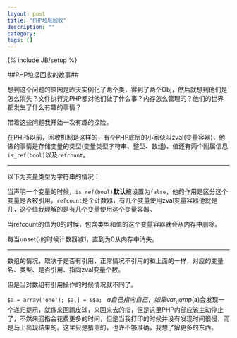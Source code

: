 ```yaml
---
layout: post
title: "PHP垃圾回收"
description: ""
category: 
tags: []
---
```

{% include JB/setup %}

##PHP垃圾回收的故事##

想到这个问题的原因是昨天实例化了两个类，得到了两个Obj，然后就想到他们是怎么消失？文件执行完PHP都对他们做了什么事？内存怎么管理的？他们的世界都发生了什么有趣的事情？


带着这些问题我开始一次有趣的探险。

在PHP5以前，回收机制是这样的，有个PHP底层的小家伙叫zval(变量容器)，他做的事情是存储变量的类型(变量类型字符串、整型、数组)、值还有两个附属信息`is_ref(bool)`以及`refcount`。

<hr>

以下为变量类型为字符串的情况：

当声明一个变量的时候，`is_ref(bool)`**默认**被设置为`false`，他的作用是区分这个变量是否被引用，`refcount`是个计数器，有几个变量使用zval变量容器他就是几，这个值我理解的是有几个变量使用这个变量容器。

当refcount的值为0的时候，包含类型和值的这个变量容器就会从内存中删除。

每当unset()的时候计数器减1，直到为0从内存中消失。

<hr>

数组的情况，取决于是否有引用，正常情况不引用的和上面的一样，对应的变量名、类型、是否引用、指向zval变量个数。

但是当对数组有引用操作的时候情况就不同了。

``$a = array('one');
$a[] = &$a;
``
$a 自己指向自己，如果var_dump($a)会发现一个递归提示，就像来回踢皮球，来回来去的指，但是这里PHP内部应该主动停止了，不然来回指会花费更多的时间，但是当我打印的时候并没有发现时间很慢，而是马上出现结果的。这里只是猜测的，也许不够准确，我想了解更多的东西。


